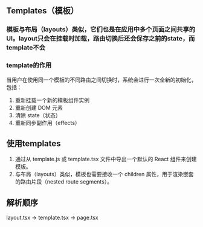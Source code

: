 ## Templates（模板）

### 模板与布局（layouts）类似，它们也是在应用中多个页面之间共享的 UI。layout只会在挂载时加载，路由切换后还会保存之前的state，而template不会

### template的作用
当用户在使用同一个模板的不同路由之间切换时，系统会进行一次全新的初始化，包括：

1. 重新挂载一个新的模板组件实例
2. 重新创建 DOM 元素
3. 清除 state（状态）
4. 重新同步副作用（effects）

## 使用templates
1. 通过从 template.js 或 template.tsx 文件中导出一个默认的 React 组件来创建模板。
2. 与布局（layouts）类似，模板也需要接收一个 children 属性，用于渲染嵌套的路由片段（nested route segments）。

## 解析顺序
layout.tsx -> template.tsx -> page.tsx
